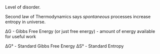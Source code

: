 Level of disorder.

Second law of Thermodynamics says *spontaneous* processes increase entropy in universe.

ΔG - Gibbs Free Energy (or just free energy) - amount of energy available for useful work

ΔG° - Standard Gibbs Free Energy
ΔS° - Standard Entropy